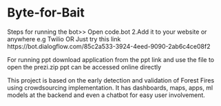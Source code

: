 # Byte-for-Bait
<Bot viadialogflow>
Steps for running the bot>>
Open code.bot 2.Add it to your website or anywhere e.g Twilio
OR Just try this link https://bot.dialogflow.com/85c2a533-3924-4eed-9090-2ab6c4ce08f2

For running ppt download application from the ppt link and use the file to open the prezi.zip ppt can be accessed online directly

This project is based on the early detection and validation of Forest Fires using crowdsourcing implementation.
It has dashboards, maps, apps, ml models at the backend and even a chatbot for easy user involvement.
